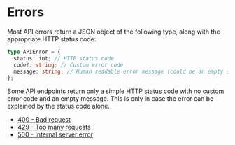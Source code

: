 # Errors

Most API errors return a JSON object of the following type, along with the appropriate HTTP status code:

```ts
type APIError = {
  status: int; // HTTP status code
  code?: string; // Custom error code
  message: string; // Human readable error message (could be an empty string)
};
```

Some API endpoints return only a simple HTTP status code with no custom error code and an empty message. This is only in case the error can be explained by the status code alone.

- [400 - Bad request](/errors/400-bad-request)
- [429 - Too many requests](/errors/429-too-many-requests)
- [500 - Internal server error](/errors/500-internal-server-error)
